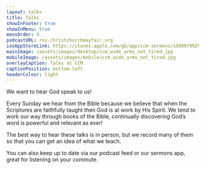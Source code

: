 ```yaml
---
layout: talks
title: Talks
showInFooter: true
showInMenu: true
menuOrder: 5
podcastURL: rss.christchurchmayfair.org
iosAppStoreLink: https://itunes.apple.com/gb/app/ccm-sermons/id909799295?mt=8&at=10l6Xd
mainImage: /assets/images/desktop/ccm_wide_arms_not_tired.jpg
mobileImage: /assets/images/mobile/ccm_wide_arms_not_tired.jpg
overlayCaption: Talks at CCM
captionPosition: bottom-left
headerColour: light
---
```

We want to hear God speak to us!

Every Sunday we hear from the Bible because we believe that when the Scriptures are faithfully taught then God is at work by His Spirit.  We tend to work our way through books of the Bible, continually discovering God’s word is powerful and relevant as ever!

The best way to hear these talks is in person, but we record many of them so that you can get an idea of what we teach.

You can also keep up to date via our podcast feed or our sermons app, great for listening on your commute.
